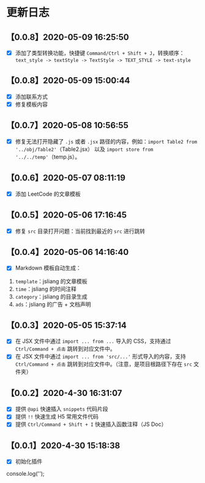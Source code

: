 更新日志
===

## 【0.0.8】2020-05-09 16:25:50

* [x] 添加了类型转换功能，快捷键 `Command/Ctrl + Shift + J`，转换顺序：`text_style -> textStyle -> TextStyle -> TEXT_STYLE -> text-style`

## 【0.0.8】2020-05-09 15:00:44

* [x] 添加联系方式
* [x] 修复模板内容

## 【0.0.7】2020-05-08 10:56:55

* [x] 修复无法打开隐藏了 `.js` 或者 `.jsx` 路径的内容，例如：`import Table2 from '../obj/Table2'`（Table2.jsx） 以及 `import store from '../../temp'`（temp.js）。

## 【0.0.6】2020-05-07 08:11:19

* [x] 添加 LeetCode 的文章模板

## 【0.0.5】2020-05-06 17:16:45

* [x] 修复 `src` 目录打开问题：当前找到最近的 `src` 进行跳转

## 【0.0.4】2020-05-06 14:16:40

* [x] Markdown 模板自动生成：

1. `template`：jsliang 的文章模板
2. `time`：jsliang 的时间注释
3. `category`：jsliang 的目录生成
4. `ads`：jsliang 的广告 + 文档声明

## 【0.0.3】2020-05-05 15:37:14

* [x] 在 JSX 文件中通过 `import ... from ...` 导入的 CSS，支持通过 `Ctrl/Command + 点击` 跳转到对应文件中。
* [x] 在 JSX 文件中通过 `import ... from 'src/...'` 形式导入的内容，支持 `Ctrl/Command + 点击` 跳转到对应文件中。（注意，是项目根路径下存在 `src` 文件夹）

## 【0.0.2】2020-4-30 16:31:07

* [x] 提供 `@api` 快速插入 `snippets` 代码片段
* [x] 提供 `!!` 快速生成 H5 常用文件代码
* [x] 提供 `Ctrl/Command + Shift + I` 快速插入函数注释（JS Doc）

## 【0.0.1】2020-4-30 15:18:38

* [x] 初始化插件

console.log('');
